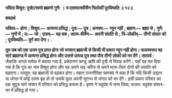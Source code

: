**भविता विश्रुत: पुत्रोऽनवमो ब्रह्मणो गुणै: ।** **य एतामात्मवीर्येण त्रिलोकीं पूरयिष्यति ॥ १२॥** 

**शब्दार्थ** 

**भविता—** **होगा** **; विश्रुत:—** **अत्यन्त प्रसिद्ध** **; पुत्र:—** **पुत्र** **; अनवम:—** **न्यून नहीं** **; ब्रह्मण:—** **ब्रह्मा से** **; गुणै:—** **गुणों में** **; य:—** **जो** **;** **एताम्—** **यह सब** **; आत्म-वीर्येण—** **अपनी संतति से** **; त्रि-लोकीम्—** **तीनों संसार को** **; पूरयिष्यति—** **पूर्ण कर देगा।** **.** 

**तुम सब को एक उत्तम पुत्र प्राप्त होगा जो भगवान् ब्रह्माजी से किसी भी प्रकार न्यून नहीं** **होगा। फलस्वरूप वह सारे ब्रह्माण्ड में अत्यन्त प्रसिद्ध होगा और उससे उत्पन्न पुत्र तथा पौत्र तीनों** **लोकों को भर देंगे।** **तात्पर्य :** जैसाकि अगले श्लोक में बताया गया है, प्रचेतागण कण्डु ऋषि की पुत्री से विवाह करेंगे। यहाँ यह मत दिया गया है कि पुत्र का नाम विश्रुत होगा और वह अपने सद्-चरित्र से अपने माता-पिता दोनों की लयाति को बढ़ाएगा। वस्तुत: वह ब्रह्माजी से बढ़कर होगा। महान् राजनीतिज्ञ चाणक्य ने कहा है कि यदि किसी उद्यान या जंगल में कोई उत्तम वृक्ष हो तो उसके फूल अपनी सुगन्ध से जंगल को भर देंगे। इसी प्रकार परिवार का एक सुपुत्र सारे संसार में परिवार को प्रसिद्ध बनाता है। कृष्ण ने यदुवंश में जन्म लिया, फलत: यदुवंश संसार-भर में प्रसिद्ध हो गया।  